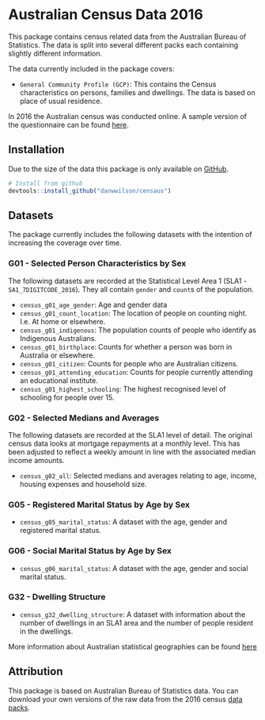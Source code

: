 # Australian Census Data 2016

This package contains census related data from the Australian Bureau of Statistics. The data is split into several different packs each containing slightly different information.

The data currently included in the package covers:
* `General Community Profile (GCP)`: This contains the Census characteristics on persons, families and dwellings. The data is based on place of usual residence.

In 2016 the Australian census was conducted online. A sample version of the questionnaire can be found [here](http://www.abs.gov.au/ausstats/abs@.nsf/Lookup/2901.0Main%20Features802016/$FILE/2016%20Census%20Sample%20Household%20Form.pdf).

## Installation

Due to the size of the data this package is only available on [GitHub](www.github.com/danwwilson/censaus).

```R
# Install from github
devtools::install_github("danwwilson/censaus")
```
## Datasets
The package currently includes the following datasets with the intention of increasing the coverage over time.

### G01 - Selected Person Characteristics by Sex
The following datasets are recorded at the Statistical Level Area 1 (SLA1 - `SA1_7DIGITCODE_2016`). They all contain `gender` and `count`s of the population.

* `census_g01_age_gender`: Age and gender data
* `census_g01_count_location`: The location of people on counting night. I.e. At home or elsewhere.
* `census_g01_indigenous`: The population counts of people who identify as Indigenous Australians.
* `census_g01_birthplace`: Counts for whether a person was born in Australia or elsewhere.
* `census_g01_citizen`: Counts for people who are Australian citizens.
* `census_g01_attending_education`: Counts for people currently attending an educational institute.
* `census_g01_highest_schooling`: The highest recognised level of schooling for people over 15.

### G02 - Selected Medians and Averages
The following datasets are recorded at the SLA1 level of detail. The original census data looks at mortgage repayments at a monthly level. This has been adjusted to reflect a weekly amount in line with the associated median income amounts.

* `census_g02_all`: Selected medians and averages relating to age, income, housing expenses and household size.

### G05 - Registered Marital Status by Age by Sex
* `census_g05_marital_status`: A dataset with the age, gender and registered marital status.

### G06 - Social Marital Status by Age by Sex
* `census_g06_marital_status`: A dataset with the age, gender and social marital status.

### G32 - Dwelling Structure
* `census_g32_dwelling_structure`: A dataset with information about the number of dwellings in an SLA1 area and the number of people resident in the dwellings.

More information about Australian statistical geographies can be found [here](http://www.abs.gov.au/websitedbs/D3310114.nsf/home/Australian+Statistical+Geography+Standard+(ASGS))

## Attribution
This package is based on Australian Bureau of Statistics data. You can download your own versions of the raw data from the 2016 census [data packs](http://www.abs.gov.au/websitedbs/D3310114.nsf/Home/2016%20DataPacks).
